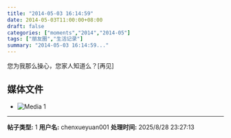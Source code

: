 ```yaml
---
title: "2014-05-03 16:14:59"
date: 2014-05-03T11:00:00+08:00
draft: false
categories: ["moments","2014","2014-05"]
tags: ["朋友圈","生活记录"]
summary: "2014-05-03 16:14:59..."
---
```


您为我那么操心，您家人知道么？[再见]

## 媒体文件

- ![Media 1](/Moments/photos/2014-05-03/201405031614590.jpg)

---

**帖子类型:** 1
**用户名:** chenxueyuan001
**处理时间:** 2025/8/28 23:27:13